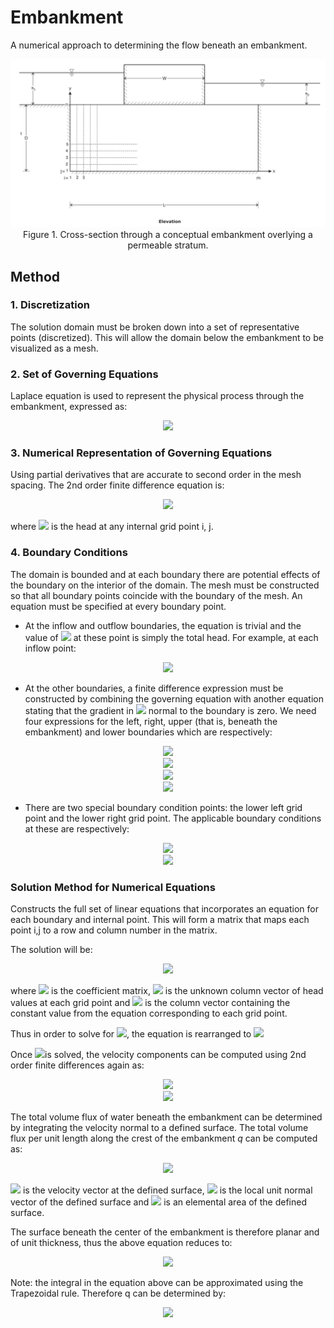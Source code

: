 # Embankment
A numerical approach to determining the flow beneath an embankment.

<p align="center">
  <img src="./images/embankment_diagram.jpg">
  Figure 1. Cross-section through a conceptual embankment overlying a permeable stratum.
</p>


## Method

### 1. Discretization
The solution domain must be broken down into a set of representative points (discretized). This will allow the domain below the embankment to be visualized as a mesh.

### 2. Set of Governing Equations
Laplace equation is used to represent the physical process through the embankment, expressed as:
<p align="center">
  <img src="https://latex.codecogs.com/gif.latex?\nabla^2&space;H=\frac{\partial^2&space;H}{\partial&space;x^2}+\frac{\partial^2&space;H}{\partial&space;y^2}">
</p>

### 3. Numerical Representation of Governing Equations
Using partial derivatives that are accurate to second order in the mesh spacing. The 2nd order finite difference equation is:
<p align="center">
<img src="https://latex.codecogs.com/gif.latex?-2(h^2+k^2)H_{i,j}+k^2&space;H_{i-1,j}+k^2&space;H_{i+1,j}&plus;h^2&space;H_{i,j-1}+h^2&space;H_{i,j+1}=0">
</p>

where <img src="https://latex.codecogs.com/gif.latex?H_{i,j}">  is the head at any internal grid point i, j.

### 4. Boundary Conditions
The domain is bounded and at each boundary there are potential effects of the boundary on the interior of the domain. The mesh must be constructed so that all boundary points coincide with the boundary of the mesh. An equation must be specified at every boundary point.

- At the inflow and outflow boundaries, the equation is trivial and the value of <img src="https://latex.codecogs.com/gif.latex?H_{i,j}">  at these point is simply the total head. For example, at each inflow point:
<p align="center">
<img src="https://latex.codecogs.com/gif.latex?H_{i,j}=h_1">
</p>

- At the other boundaries, a finite difference expression must be constructed by combining the governing equation with another equation stating that the gradient in <img src="https://latex.codecogs.com/gif.latex?H"> normal to the boundary is zero. We need four expressions for the left, right, upper (that is, beneath the embankment) and lower boundaries which are respectively:
<p align="center">

<img src="https://latex.codecogs.com/gif.latex?-2(h^2+k^2)H_{i,j}+2k^2&space;H_{i+1,j}+h^2&space;H_{i,j-1}+h^2&space;H_{i,j+1}=0">
<br />
<img src="https://latex.codecogs.com/gif.latex?-2(h^2+k^2)H_{i,j}+2k^2&space;H_{i-1,j}+h^2&space;H_{i,j-1}+h^2&space;H_{i,j+1}=0">
<br />
<img src="https://latex.codecogs.com/gif.latex?-2(h^2+k^2)H_{i,j}+k^2&space;H_{i-1,j}+k^2&space;H_{i+1,j}+2h^2&space;H_{i,j-1}=0">
<br />
<img src="https://latex.codecogs.com/gif.latex?-2(h^2+k^2)H_{i,j}+k^2&space;H_{i-1,j}+k^2&space;H_{i+1,j}+2h^2&space;H_{i,j+1}=0">

</p>

- There are two special boundary condition points: the lower left grid point and the lower right grid point. The applicable boundary conditions at these are respectively:
<p align="center">
<img src="https://latex.codecogs.com/gif.latex?-2(h^2+k^2)H_{i,j}+2k^2&space;H_{i+1,j}+2h^2&space;H_{i,j+1}=0">
<br />
<img src="https://latex.codecogs.com/gif.latex?-2(h^2+k^2)H_{i,j}+2k^2&space;H_{i-1,j}+2h^2&space;H_{i,j+1}=0">
</p>

### Solution Method for Numerical Equations
Constructs the full set of linear equations that incorporates an equation for each boundary and internal point. This will form a matrix that maps each point i,j to a row and column number in the matrix.

The solution will be:
<p align="center">
<img src="https://latex.codecogs.com/gif.latex?A&space;\hat&space;H&space;=\hat&space;b">
</p>

where <img src="https://latex.codecogs.com/gif.latex?A"> is the coefficient matrix, <img src="https://latex.codecogs.com/gif.latex?\hat&space;H"> is the unknown column vector of head values at each grid point and <img src="https://latex.codecogs.com/gif.latex?\hat&space;b"> is the column vector containing the constant value from the equation corresponding to each grid point.

Thus in order to solve for <img src="https://latex.codecogs.com/gif.latex?\hat&space;H">, the equation is rearranged to <img src="https://latex.codecogs.com/gif.latex?\hat&space;H=A^{-1}\hat&space;b">
</p>

Once <img src="https://latex.codecogs.com/gif.latex?\hat&space;H">is solved, the velocity components can be computed using 2nd order finite differences again as:
<p align="center">
<img src="https://latex.codecogs.com/gif.latex?u=-K&space;\frac{\partial^2&space;H}{\partial&space;x^2}=\frac{H_{i-1,j}+H_{i+1,j}}{2h}">
<br />
<img src="https://latex.codecogs.com/gif.latex?v=-K&space;\frac{\partial^2&space;H}{\partial&space;y^2}=\frac{H_{i,j-1}+H_{i,j+1}}{2k}">
</p>

The total volume flux of water beneath the embankment can be determined by integrating the velocity normal to a defined surface. The total volume flux per unit length along the crest of the embankment $q$ can be computed as:
<p align="center">
<img src="https://latex.codecogs.com/gif.latex?q=\oint&space;\vec{u}&space;\cdot&space;\hat&space;n&space;\partial&space;A">
</p>

<img src="https://latex.codecogs.com/gif.latex?u"> is the velocity vector at the defined surface, <img src="https://latex.codecogs.com/gif.latex?\hat&space;n"> is the local unit normal vector of the defined surface and <img src="https://latex.codecogs.com/gif.latex?\partial&space;A"> is an elemental area of the defined surface.

The surface beneath the center of the embankment is therefore planar and of unit thickness, thus the above equation reduces to:
<p align="center">
<img src="https://latex.codecogs.com/gif.latex?q=\int_{0}^{D}&space;u(y)&space;\partial&space;y">
</p>

Note: the integral in the equation above can be approximated using the Trapezoidal rule. Therefore q can be determined by:
<p align="center">
<img src="https://latex.codecogs.com/gif.latex?q=\int_{0}^{D}&space;u(y)&space;\partial&space;y&space;\approx&space;k&space;(\frac{u_{i,1}}{2}+u_{i,2}+u_{i,3}+u_{i,4}+...+u_{i.n-1}+u_{i,n}+\frac{u_{i,n+1}}{2})">
</p>
